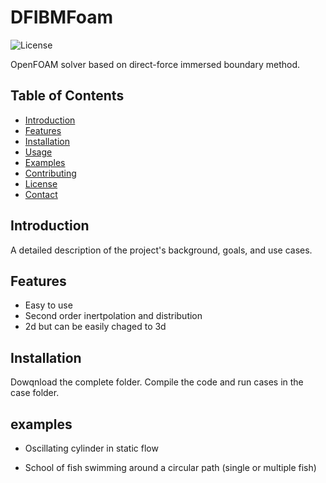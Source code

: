 # DFIBMFoam

![License](https://img.shields.io/badge/license-MIT-blue.svg) 

OpenFOAM solver based on direct-force immersed boundary method.

## Table of Contents

- [Introduction](#introduction)
- [Features](#features)
- [Installation](#installation)
- [Usage](#usage)
- [Examples](#examples)
- [Contributing](#contributing)
- [License](#license)
- [Contact](#contact)

## Introduction

A detailed description of the project's background, goals, and use cases.

## Features

- Easy to use
- Second order inertpolation and distribution
- 2d but can be easily chaged to 3d

## Installation

Dowqnload the complete folder. Compile the code and run cases in the case folder.

## examples
- Oscillating cylinder in static flow

- School of fish swimming around a circular path (single or multiple fish)

